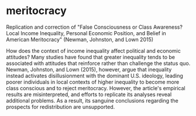 # meritocracy
Replication and correction of "False Consciousness or Class Awareness? Local Income Inequality, Personal Economic Position, and Belief in American Meritocracy" (Newman, Johnston, and Lown 2015)

How does the context of income inequality affect political and economic attitudes?  Many studies have found that greater inequality tends to be associated with attitudes that reinforce rather than challenge the status quo. Newman, Johnston, and Lown (2015), however, argue that inequality instead activates disillusionment with the dominant U.S. ideology, leading poorer individuals in local contexts of higher inequality to become more class conscious and to reject meritocracy.  However, the article's empirical results are misinterpreted, and efforts to replicate its analyses reveal additional problems.  As a result, its sanguine conclusions regarding the prospects for redistribution are unsupported.
